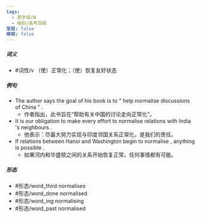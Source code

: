 ```yaml
---
tags:
  - 首字母/N
  - 级别/高考四级
掌握: false
模糊: false
---
```

##### 词义
- #词性/v  （使）正常化；（使）恢复友好状态
##### 例句
- The author says the goal of his book is to " help normalise discussions of China " .
	- 作者指出，此书旨在“帮助有关中国的讨论走向正常化”。
- It is our obligation to make every effort to normalise relations with India 's neighbours .
	- 他表示：尽最大努力实现与印度邻国关系正常化，是我们的责任。
- If relations between Hanoi and Washington begin to normalise , anything is possible .
	- 如果河内和华盛顿之间的关系开始恢复正常，任何事情都有可能。
##### 形态
- #形态/word_third normalises
- #形态/word_done normalised
- #形态/word_ing normalising
- #形态/word_past normalised
